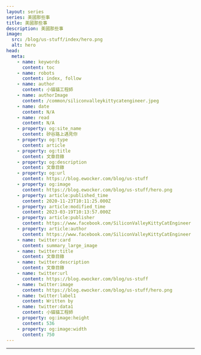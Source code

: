 ```yaml
---
layout: series
series: 美國那些事
title: 美國那些事
description: 美國那些事
image:
  src: /blog/us-stuff/index/hero.png
  alt: hero
head:
  meta:
    - name: keywords
      content: toc
    - name: robots
      content: index, follow
    - name: author
      content: 小貓貓工程師
    - name: authorImage
      content: /common/siliconvalleykittycatengineer.jpeg
    - name: date
      content: N/A
    - name: read
      content: N/A
    - property: og:site_name
      content: 矽谷路上遇見你
    - property: og:type
      content: article
    - property: og:title
      content: 文章目錄
    - property: og:description
      content: 文章目錄
    - property: og:url
      content: https://blog.ewocker.com/blog/us-stuff
    - property: og:image
      content: https://blog.ewocker.com/blog/us-stuff/hero.png
    - property: article:published_time
      content: 2020-11-23T10:11:25.000Z
    - property: article:modified_time
      content: 2023-03-19T10:13:57.000Z
    - property: article:publisher
      content: https://www.facebook.com/SiliconValleyKittyCatEngineer
    - property: article:author
      content: https://www.facebook.com/SiliconValleyKittyCatEngineer
    - name: twitter:card
      content: summary_large_image
    - name: twitter:title
      content: 文章目錄
    - name: twitter:description
      content: 文章目錄
    - name: twitter:url
      content: https://blog.ewocker.com/blog/us-stuff
    - name: twitter:image
      content: https://blog.ewocker.com/blog/us-stuff/hero.png
    - name: twitter:label1
      content: Written by
    - name: twitter:data1
      content: 小貓貓工程師
    - property: og:image:height
      content: 536
    - property: og:image:width
      content: 750
---
```


---
